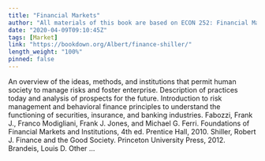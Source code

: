 ```yaml
---
title: "Financial Markets"
author: "All materials of this book are based on ECON 252: Financial Markets (2011) taught by Professor Robert Shiller, available on Open Yale Courses. For non-commercial research or study only."
date: "2020-04-09T09:10:45Z"
tags: [Market]
link: "https://bookdown.org/Albert/finance-shiller/"
length_weight: "100%"
pinned: false
---
```


An overview of the ideas, methods, and institutions that permit human society to manage risks and foster enterprise. Description of practices today and analysis of prospects for the future. Introduction to risk management and behavioral finance principles to understand the functioning of securities, insurance, and banking industries. Fabozzi, Frank J., Franco Modigliani, Frank J. Jones, and Michael G. Ferri. Foundations of Financial Markets and Institutions, 4th ed. Prentice Hall, 2010. Shiller, Robert J. Finance and the Good Society. Princeton University Press, 2012. Brandeis, Louis D. Other  ...
